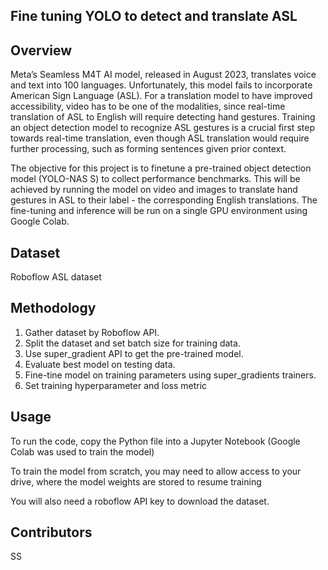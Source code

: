 ## Fine tuning YOLO to detect and translate ASL ##

## Overview
Meta’s Seamless M4T AI model, released in August 2023, translates voice and text into 100 languages. Unfortunately, this model fails to incorporate American Sign Language (ASL). For a translation model to have improved accessibility, video has to be one of the modalities, since real-time translation of ASL to English will require detecting hand gestures. Training an object detection model to recognize ASL gestures is a crucial first step towards real-time translation, even though ASL translation would require further processing, such as forming sentences given prior context.

The objective for this project is to finetune a pre-trained object detection model (YOLO-NAS S) to collect performance benchmarks. This will be achieved by running the model on video and images to translate hand gestures in ASL to their label - the corresponding English translations. The fine-tuning and inference will be run on a single GPU environment using Google Colab.


## Dataset
Roboflow ASL dataset

  
## Methodology
1. Gather dataset by Roboflow API.
2. Split the dataset and set batch size for training data.
3. Use super_gradient API to get the pre-trained model.
4. Evaluate best model on testing data.
5. Fine-tine model on training parameters using super_gradients trainers.
6. Set training hyperparameter and loss metric


## Usage
To run the code, copy the Python file into a Jupyter Notebook (Google Colab was used to train the model)

To train the model from scratch, you may need to allow access to your drive, where the model weights are stored to resume training

You will also need a roboflow API key to download the dataset. 



## Contributors
SS
